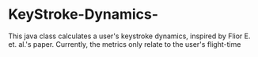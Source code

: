 # KeyStroke-Dynamics-
This java class calculates a user's keystroke dynamics, inspired by Flior E. et. al.'s paper. Currently, the metrics only relate to the user's flight-time
